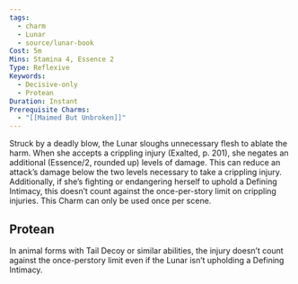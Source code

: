 ```yaml
---
tags:
  - charm
  - Lunar
  - source/lunar-book
Cost: 5m
Mins: Stamina 4, Essence 2
Type: Reflexive
Keywords:
  - Decisive-only
  - Protean
Duration: Instant
Prerequisite Charms:
  - "[[Maimed But Unbroken]]"
---
```

Struck by a deadly blow, the Lunar sloughs unnecessary flesh to ablate the harm. When she accepts a crippling injury (Exalted, p. 201), she negates an additional (Essence/2, rounded up) levels of damage. This can reduce an attack’s damage below the two levels necessary to take a crippling injury. Additionally, if she’s fighting or endangering herself to uphold a Defining Intimacy, this doesn’t count against the once-per-story limit on crippling injuries. This Charm can only be used once per scene. 
## Protean 

In animal forms with Tail Decoy or similar abilities, the injury doesn’t count against the once-perstory limit even if the Lunar isn’t upholding a Defining Intimacy.